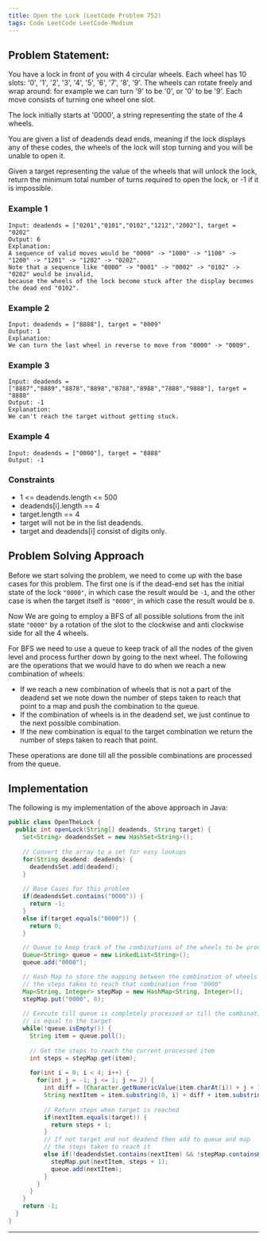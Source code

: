 ```yaml
---
title: Open the Lock (LeetCode Problem 752)
tags: Code LeetCode LeetCode-Medium
---
```


## Problem Statement:
You have a lock in front of you with 4 circular wheels. Each wheel has 10 slots: '0', '1', '2', '3', '4', '5', '6', '7', '8', '9'. The wheels can rotate freely and wrap around: for example we can turn '9' to be '0', or '0' to be '9'. Each move consists of turning one wheel one slot.

The lock initially starts at '0000', a string representing the state of the 4 wheels.

You are given a list of deadends dead ends, meaning if the lock displays any of these codes, the wheels of the lock will stop turning and you will be unable to open it.

Given a target representing the value of the wheels that will unlock the lock, return the minimum total number of turns required to open the lock, or -1 if it is impossible.

### Example 1
```
Input: deadends = ["0201","0101","0102","1212","2002"], target = "0202"
Output: 6
Explanation:
A sequence of valid moves would be "0000" -> "1000" -> "1100" -> "1200" -> "1201" -> "1202" -> "0202".
Note that a sequence like "0000" -> "0001" -> "0002" -> "0102" -> "0202" would be invalid,
because the wheels of the lock become stuck after the display becomes the dead end "0102".
```
### Example 2
```
Input: deadends = ["8888"], target = "0009"
Output: 1
Explanation:
We can turn the last wheel in reverse to move from "0000" -> "0009".
```
### Example 3
```
Input: deadends = ["8887","8889","8878","8898","8788","8988","7888","9888"], target = "8888"
Output: -1
Explanation:
We can't reach the target without getting stuck.
```
### Example 4
```
Input: deadends = ["0000"], target = "8888"
Output: -1
```
 

### Constraints
* 1 <= deadends.length <= 500
* deadends[i].length == 4
* target.length == 4
* target will not be in the list deadends.
* target and deadends[i] consist of digits only.

## Problem Solving Approach
Before we start solving the problem, we need to come up with the base cases for this problem. The first one is if the dead-end set has the initial state of the lock ```"0000"```, in which case the result would be ```-1```, and the other case is when the target itself is ```"0000"```, in which case the result would be ```0```.

Now We are going to employ a BFS of all possible solutions from the init state ```"0000"``` by a rotation of the slot to the clockwise and anti clockwise side for all the 4 wheels.

For BFS we need to use a queue to keep track of all the nodes of the given level and process further down by going to the next wheel. The following are the operations that we would have to do when we reach a new combination of wheels:

* If we reach a new combination of wheels that is not a part of the deadend set we note down the number of steps taken to reach that point to a map and push the combination to the queue.
* If the combination of wheels is in the deadend set, we just continue to the next possible combination.
* If the new combination is equal to the target combination we return the number of steps taken to reach that point.

These operations are done till all the possible combinations are processed from the queue.

## Implementation
The following is my implementation of the above approach in Java:
```java
public class OpenTheLock {
  public int openLock(String[] deadends, String target) {
    Set<String> deadendsSet = new HashSet<String>();
    
    // Convert the array to a set for easy lookups
    for(String deadend: deadends) {
      deadendsSet.add(deadend);
    }
    
    // Base Cases for this problem
    if(deadendsSet.contains("0000")) {
      return -1;
    }
    else if(target.equals("0000")) {
      return 0;
    }

    // Queue to keep track of the combinations of the wheels to be processed
    Queue<String> queue = new LinkedList<String>();
    queue.add("0000");

    // Hash Map to store the mapping between the combination of wheels to 
    // the steps taken to reach that combination from "0000"
    Map<String, Integer> stepMap = new HashMap<String, Integer>();
    stepMap.put("0000", 0);
    
    // Execute till queue is completely processed or till the combination 
    // is equal to the target
    while(!queue.isEmpty()) {
      String item = queue.poll();
      
      // Get the steps to reach the current processed item
      int steps = stepMap.get(item);
      
      for(int i = 0; i < 4; i++) {
        for(int j = -1; j <= 1; j += 2) {
          int diff = (Character.getNumericValue(item.charAt(i)) + j + 10) % 10;
          String nextItem = item.substring(0, i) + diff + item.substring(i + 1);
          
          // Return steps when target is reached
          if(nextItem.equals(target)) {
            return steps + 1;
          }
          // If not target and not deadend then add to queue and map 
          // the steps taken to reach it
          else if(!deadendsSet.contains(nextItem) && !stepMap.containsKey(nextItem)) {
            stepMap.put(nextItem, steps + 1);
            queue.add(nextItem);
          }
        }
      }
    }
    return -1;
  }
}
```

---
